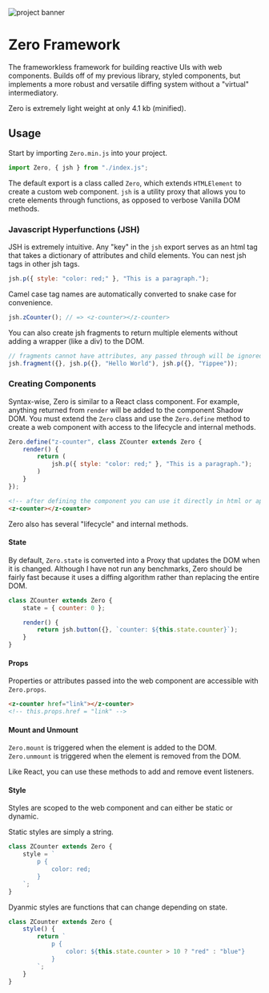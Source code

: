 ![project banner](https://project-banner.phamn23.repl.co/?title=Zero%20Framwork&description=The%20frameworkless%20framework&stack=js)

# Zero Framework

The frameworkless framework for building reactive UIs with web components. Builds off of my previous library, styled components, but implements a more robust and versatile diffing system without a "virtual" intermediatory.

Zero is extremely light weight at only 4.1 kb (minified).

## Usage

Start by importing `Zero.min.js` into your project.

```js
import Zero, { jsh } from "./index.js";
```

The default export is a class called `Zero`, which extends `HTMLElement` to create a custom web component. `jsh` is a utility proxy that allows you to crete elements through functions, as opposed to verbose Vanilla DOM methods.

### Javascript Hyperfunctions (JSH)

JSH is extremely intuitive. Any "key" in the `jsh` export serves as an html tag that takes a dictionary of attributes and child elements. You can nest jsh tags in other jsh tags.

```js
jsh.p({ style: "color: red;" }, "This is a paragraph.");
```

Camel case tag names are automatically converted to snake case for convenience.

```js
jsh.zCounter(); // => <z-counter></z-counter>
```

You can also create jsh fragments to return multiple elements without adding a wrapper (like a div) to the DOM.

```js
// fragments cannot have attributes, any passed through will be ignored
jsh.fragment({}, jsh.p({}, "Hello World"), jsh.p({}, "Yippee"));
```

### Creating Components

Syntax-wise, Zero is similar to a React class component. For example, anything returned from `render` will be added to the component Shadow DOM. You must extend the `Zero` class and use the `Zero.define` method to create a web component with access to the lifecycle and internal methods.

```js
Zero.define("z-counter", class ZCounter extends Zero {
    render() {
        return (
            jsh.p({ style: "color: red;" }, "This is a paragraph.");
        )
    }
});
```

```html
<!-- after defining the component you can use it directly in html or append it to the document with jsh -->
<z-counter></z-counter>
```

Zero also has several "lifecycle" and internal methods.

#### State

By default, `Zero.state` is converted into a Proxy that updates the DOM when it is changed. Although I have not run any benchmarks, Zero should be fairly fast because it uses a diffing algorithm rather than replacing the entire DOM.

```js
class ZCounter extends Zero {
    state = { counter: 0 };

    render() {
        return jsh.button({}, `counter: ${this.state.counter}`);
    }
}
```

#### Props

Properties or attributes passed into the web component are accessible with `Zero.props`.

```html
<z-counter href="link"></z-counter>
<!-- this.props.href = "link" -->
```

#### Mount and Unmount

`Zero.mount` is triggered when the element is added to the DOM.  
`Zero.unmount` is triggered when the element is removed from the DOM.

Like React, you can use these methods to add and remove event listeners.

#### Style

Styles are scoped to the web component and can either be static or dynamic.

Static styles are simply a string.

```js
class ZCounter extends Zero {
    style = `
        p {
            color: red;
        }
    `;
}
```

Dyanmic styles are functions that can change depending on state.

```js
class ZCounter extends Zero {
    style() {
        return `
            p {
                color: ${this.state.counter > 10 ? "red" : "blue"} 
            }
        `;
    }
}
```
